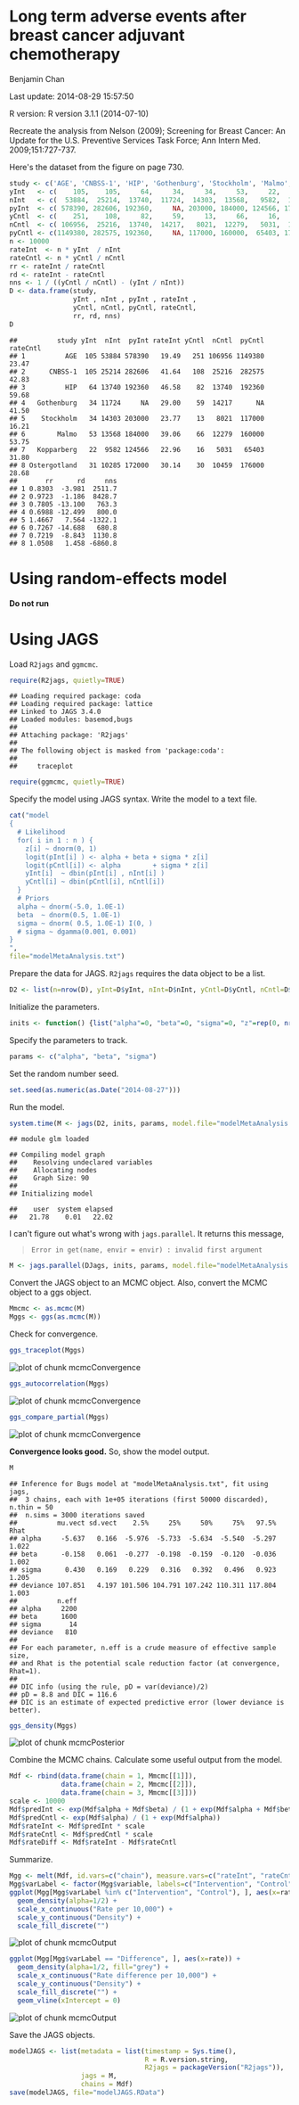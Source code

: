 # Long term adverse events after breast cancer adjuvant chemotherapy
Benjamin Chan  

Last update: 2014-08-29 15:57:50

R version: R version 3.1.1 (2014-07-10)


Recreate the analysis from Nelson (2009); Screening for Breast Cancer: An Update for the U.S. Preventive Services Task Force; Ann Intern Med. 2009;151:727-737.

Here's the dataset from the figure on page 730.


```r
study <- c('AGE', 'CNBSS-1', 'HIP', 'Gothenburg', 'Stockholm', 'Malmo', 'Kopparberg', 'Ostergotland')
yInt   <- c(    105,    105,     64,     34,     34,     53,     22,     31)
nInt   <- c(  53884,  25214,  13740,  11724,  14303,  13568,   9582,  10285)
pyInt  <- c( 578390, 282606, 192360,     NA, 203000, 184000, 124566, 172000)
yCntl  <- c(    251,    108,     82,     59,     13,     66,     16,     30)
nCntl  <- c( 106956,  25216,  13740,  14217,   8021,  12279,   5031,  10459)
pyCntl <- c(1149380, 282575, 192360,     NA, 117000, 160000,  65403, 176000)
n <- 10000
rateInt  <- n * yInt  / nInt
rateCntl <- n * yCntl / nCntl
rr <- rateInt / rateCntl
rd <- rateInt - rateCntl
nns <- 1 / ((yCntl / nCntl) - (yInt / nInt))
D <- data.frame(study,
                yInt , nInt , pyInt , rateInt ,
                yCntl, nCntl, pyCntl, rateCntl,
                rr, rd, nns)
D
```

```
##          study yInt  nInt  pyInt rateInt yCntl  nCntl  pyCntl rateCntl
## 1          AGE  105 53884 578390   19.49   251 106956 1149380    23.47
## 2      CNBSS-1  105 25214 282606   41.64   108  25216  282575    42.83
## 3          HIP   64 13740 192360   46.58    82  13740  192360    59.68
## 4   Gothenburg   34 11724     NA   29.00    59  14217      NA    41.50
## 5    Stockholm   34 14303 203000   23.77    13   8021  117000    16.21
## 6        Malmo   53 13568 184000   39.06    66  12279  160000    53.75
## 7   Kopparberg   22  9582 124566   22.96    16   5031   65403    31.80
## 8 Ostergotland   31 10285 172000   30.14    30  10459  176000    28.68
##       rr      rd     nns
## 1 0.8303  -3.981  2511.7
## 2 0.9723  -1.186  8428.7
## 3 0.7805 -13.100   763.3
## 4 0.6988 -12.499   800.0
## 5 1.4667   7.564 -1322.1
## 6 0.7267 -14.688   680.8
## 7 0.7219  -8.843  1130.8
## 8 1.0508   1.458 -6860.8
```


# Using random-effects model

**Do not run**




# Using JAGS


Load `R2jags` and `ggmcmc`.


```r
require(R2jags, quietly=TRUE)
```

```
## Loading required package: coda
## Loading required package: lattice
## Linked to JAGS 3.4.0
## Loaded modules: basemod,bugs
## 
## Attaching package: 'R2jags'
## 
## The following object is masked from 'package:coda':
## 
##     traceplot
```

```r
require(ggmcmc, quietly=TRUE)
```

Specify the model using JAGS syntax.
Write the model to a text file.


```r
cat("model
{
  # Likelihood
  for( i in 1 : n ) {
    z[i] ~ dnorm(0, 1)
    logit(pInt[i] ) <- alpha + beta + sigma * z[i]
    logit(pCntl[i]) <- alpha        + sigma * z[i]
    yInt[i]  ~ dbin(pInt[i] , nInt[i] )
    yCntl[i] ~ dbin(pCntl[i], nCntl[i])
  }
  # Priors
  alpha ~ dnorm(-5.0, 1.0E-1)
  beta  ~ dnorm(0.5, 1.0E-1)
  sigma ~ dnorm( 0.5, 1.0E-1) I(0, )
  # sigma ~ dgamma(0.001, 0.001)
}
",
file="modelMetaAnalysis.txt")
```

Prepare the data for JAGS.
`R2jags` requires the data object to be a list.


```r
D2 <- list(n=nrow(D), yInt=D$yInt, nInt=D$nInt, yCntl=D$yCntl, nCntl=D$nCntl)
```

Initialize the parameters.


```r
inits <- function() {list("alpha"=0, "beta"=0, "sigma"=0, "z"=rep(0, nrow(D)))}
```

Specify the parameters to track.


```r
params <- c("alpha", "beta", "sigma")
```

Set the random number seed.


```r
set.seed(as.numeric(as.Date("2014-08-27")))
```

Run the model.


```r
system.time(M <- jags(D2, inits, params, model.file="modelMetaAnalysis.txt", n.iter=100E3))
```

```
## module glm loaded
```

```
## Compiling model graph
##    Resolving undeclared variables
##    Allocating nodes
##    Graph Size: 90
## 
## Initializing model
```

```
##    user  system elapsed 
##   21.78    0.01   22.02
```

I can't figure out what's wrong with `jags.parallel`.
It returns this message,

> `Error in get(name, envir = envir) : invalid first argument`


```r
M <- jags.parallel(DJags, inits, params, model.file="modelMetaAnalysis.txt")
```

Convert the JAGS object to an MCMC object.
Also, convert the MCMC object to a ggs object.


```r
Mmcmc <- as.mcmc(M)
Mggs <- ggs(as.mcmc(M))
```

Check for convergence.


```r
ggs_traceplot(Mggs)
```

![plot of chunk mcmcConvergence](./runMetaAnalysis_files/figure-html/mcmcConvergence1.png) 

```r
ggs_autocorrelation(Mggs)
```

![plot of chunk mcmcConvergence](./runMetaAnalysis_files/figure-html/mcmcConvergence2.png) 

```r
ggs_compare_partial(Mggs)
```

![plot of chunk mcmcConvergence](./runMetaAnalysis_files/figure-html/mcmcConvergence3.png) 

**Convergence looks good.**
So, show the model output.


```r
M
```

```
## Inference for Bugs model at "modelMetaAnalysis.txt", fit using jags,
##  3 chains, each with 1e+05 iterations (first 50000 discarded), n.thin = 50
##  n.sims = 3000 iterations saved
##          mu.vect sd.vect    2.5%     25%     50%     75%   97.5%  Rhat
## alpha     -5.637   0.166  -5.976  -5.733  -5.634  -5.540  -5.297 1.022
## beta      -0.158   0.061  -0.277  -0.198  -0.159  -0.120  -0.036 1.002
## sigma      0.430   0.169   0.229   0.316   0.392   0.496   0.923 1.205
## deviance 107.851   4.197 101.506 104.791 107.242 110.311 117.804 1.003
##          n.eff
## alpha     2200
## beta      1600
## sigma       14
## deviance   810
## 
## For each parameter, n.eff is a crude measure of effective sample size,
## and Rhat is the potential scale reduction factor (at convergence, Rhat=1).
## 
## DIC info (using the rule, pD = var(deviance)/2)
## pD = 8.8 and DIC = 116.6
## DIC is an estimate of expected predictive error (lower deviance is better).
```

```r
ggs_density(Mggs)
```

![plot of chunk mcmcPosterior](./runMetaAnalysis_files/figure-html/mcmcPosterior.png) 

Combine the MCMC chains.
Calculate some useful output from the model.


```r
Mdf <- rbind(data.frame(chain = 1, Mmcmc[[1]]),
             data.frame(chain = 2, Mmcmc[[2]]),
             data.frame(chain = 3, Mmcmc[[3]]))
scale <- 10000
Mdf$predInt <- exp(Mdf$alpha + Mdf$beta) / (1 + exp(Mdf$alpha + Mdf$beta))
Mdf$predCntl <- exp(Mdf$alpha) / (1 + exp(Mdf$alpha))
Mdf$rateInt <- Mdf$predInt * scale
Mdf$rateCntl <- Mdf$predCntl * scale
Mdf$rateDiff <- Mdf$rateInt - Mdf$rateCntl
```

Summarize.


```r
Mgg <- melt(Mdf, id.vars=c("chain"), measure.vars=c("rateInt", "rateCntl", "rateDiff"), value.name="rate")
Mgg$varLabel <- factor(Mgg$variable, labels=c("Intervention", "Control", "Difference"))
ggplot(Mgg[Mgg$varLabel %in% c("Intervention", "Control"), ], aes(x=rate, fill=varLabel)) +
  geom_density(alpha=1/2) +
  scale_x_continuous("Rate per 10,000") +
  scale_y_continuous("Density") +
  scale_fill_discrete("")
```

![plot of chunk mcmcOutput](./runMetaAnalysis_files/figure-html/mcmcOutput1.png) 

```r
ggplot(Mgg[Mgg$varLabel == "Difference", ], aes(x=rate)) +
  geom_density(alpha=1/2, fill="grey") +
  scale_x_continuous("Rate difference per 10,000") +
  scale_y_continuous("Density") +
  scale_fill_discrete("") +
  geom_vline(xIntercept = 0)
```

![plot of chunk mcmcOutput](./runMetaAnalysis_files/figure-html/mcmcOutput2.png) 

Save the JAGS objects.


```r
modelJAGS <- list(metadata = list(timestamp = Sys.time(),
                                  R = R.version.string,
                                  R2jags = packageVersion("R2jags")),
                  jags = M,
                  chains = Mdf)
save(modelJAGS, file="modelJAGS.RData")
```
